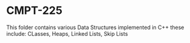 # CMPT-225
This folder contains various Data Structures implemented in C++ these include: CLasses, Heaps, Linked Lists, Skip Lists 
